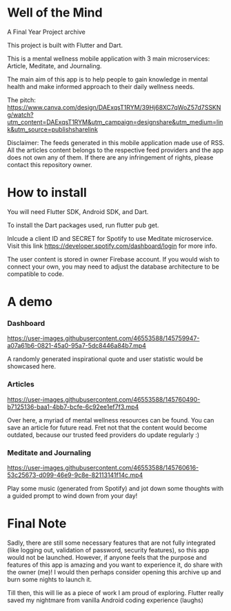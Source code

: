 # Well of the Mind
A Final Year Project archive

This project is built with Flutter and Dart.

This is a mental wellness mobile application with 3 main microservices: Article, Meditate, and Journaling.

The main aim of this app is to help people to gain knowledge in mental health and make informed approach to their daily wellness needs.

The pitch: https://www.canva.com/design/DAExqsT1RYM/39Hj68XC7qWoZ57d7SSKNg/watch?utm_content=DAExqsT1RYM&utm_campaign=designshare&utm_medium=link&utm_source=publishsharelink

Disclaimer: The feeds generated in this mobile application made use of RSS. All the articles content belongs to the respective feed providers and the app does not own any of them. If there are any infringement of rights, please contact this repository owner. 

# How to install
You will need Flutter SDK, Android SDK, and Dart.

To install the Dart packages used, run flutter pub get.

Inlcude a client ID and SECRET for Spotify to use Meditate microservice.
Visit this link https://developer.spotify.com/dashboard/login for more info.

The user content is stored in owner Firebase account. If you would wish to connect your own, you may need to adjust the database architecture to be compatible to code. 

# A demo
### Dashboard

https://user-images.githubusercontent.com/46553588/145759947-a07a61b6-0821-45a0-95a7-5dc8446a84b7.mp4


A randomly generated inspirational quote and user statistic would be showcased here. 

### Articles 


https://user-images.githubusercontent.com/46553588/145760490-b7125136-baa1-4bb7-bcfe-6c92ee1ef7f3.mp4


Over here, a myriad of mental wellness resources can be found. You can save an article for future read. 
Fret not that the content would become outdated, because our trusted feed providers do update regularly :) 

### Meditate and Journaling


https://user-images.githubusercontent.com/46553588/145760616-53c25673-d099-46e9-9c8e-82113141f14c.mp4


Play some music (generated from Spotify) and jot down some thoughts with a guided prompt to wind down from your day!

# Final Note
Sadly, there are still some necessary features that are not fully integrated (like logging out, validation of password, security features), so this app would not be launched. 
However, if anyone feels that the purpose and features of this app is amazing and you want to experience it, do share with the owner (me)! 
I would then perhaps consider opening this archive up and burn some nights to launch it.

Till then, this will lie as a piece of work I am proud of exploring. 
Flutter really saved my nightmare from vanilla Android coding experience (laughs)
